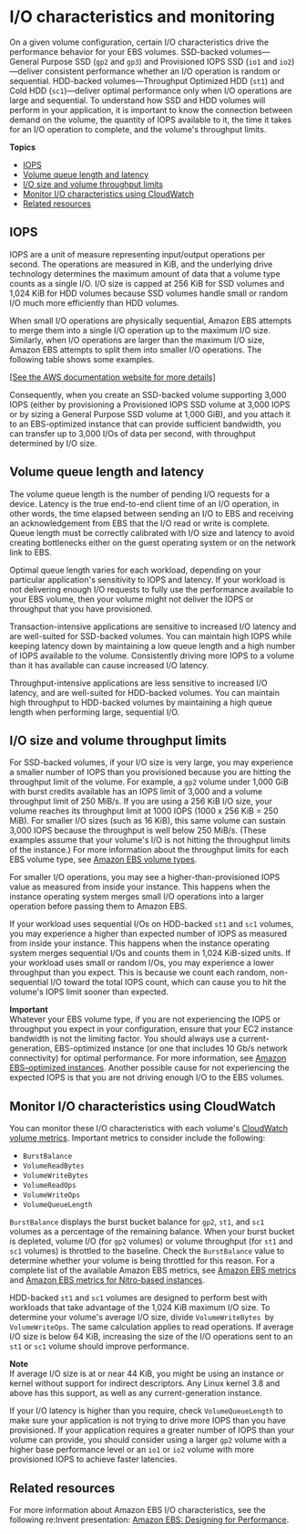 # I/O characteristics and monitoring<a name="ebs-io-characteristics"></a>

On a given volume configuration, certain I/O characteristics drive the performance behavior for your EBS volumes\. SSD\-backed volumes—General Purpose SSD \(`gp2` and `gp3`\) and Provisioned IOPS SSD \(`io1` and `io2`\)—deliver consistent performance whether an I/O operation is random or sequential\. HDD\-backed volumes—Throughput Optimized HDD \(`st1`\) and Cold HDD \(`sc1`\)—deliver optimal performance only when I/O operations are large and sequential\. To understand how SSD and HDD volumes will perform in your application, it is important to know the connection between demand on the volume, the quantity of IOPS available to it, the time it takes for an I/O operation to complete, and the volume's throughput limits\.

**Topics**
+ [IOPS](#ebs-io-iops)
+ [Volume queue length and latency](#ebs-io-volume-queue)
+ [I/O size and volume throughput limits](#ebs-io-size-throughput-limits)
+ [Monitor I/O characteristics using CloudWatch](#ebs-io-metrics)
+ [Related resources](#ebs-io-resources)

## IOPS<a name="ebs-io-iops"></a>

IOPS are a unit of measure representing input/output operations per second\. The operations are measured in KiB, and the underlying drive technology determines the maximum amount of data that a volume type counts as a single I/O\. I/O size is capped at 256 KiB for SSD volumes and 1,024 KiB for HDD volumes because SSD volumes handle small or random I/O much more efficiently than HDD volumes\. 

When small I/O operations are physically sequential, Amazon EBS attempts to merge them into a single I/O operation up to the maximum I/O size\. Similarly, when I/O operations are larger than the maximum I/O size, Amazon EBS attempts to split them into smaller I/O operations\. The following table shows some examples\.

[\[See the AWS documentation website for more details\]](http://docs.aws.amazon.com/AWSEC2/latest/UserGuide/ebs-io-characteristics.html)

Consequently, when you create an SSD\-backed volume supporting 3,000 IOPS \(either by provisioning a Provisioned IOPS SSD volume at 3,000 IOPS or by sizing a General Purpose SSD volume at 1,000 GiB\), and you attach it to an EBS\-optimized instance that can provide sufficient bandwidth, you can transfer up to 3,000 I/Os of data per second, with throughput determined by I/O size\.

## Volume queue length and latency<a name="ebs-io-volume-queue"></a>

The volume queue length is the number of pending I/O requests for a device\. Latency is the true end\-to\-end client time of an I/O operation, in other words, the time elapsed between sending an I/O to EBS and receiving an acknowledgement from EBS that the I/O read or write is complete\. Queue length must be correctly calibrated with I/O size and latency to avoid creating bottlenecks either on the guest operating system or on the network link to EBS\.

Optimal queue length varies for each workload, depending on your particular application's sensitivity to IOPS and latency\. If your workload is not delivering enough I/O requests to fully use the performance available to your EBS volume, then your volume might not deliver the IOPS or throughput that you have provisioned\. 

Transaction\-intensive applications are sensitive to increased I/O latency and are well\-suited for SSD\-backed volumes\. You can maintain high IOPS while keeping latency down by maintaining a low queue length and a high number of IOPS available to the volume\. Consistently driving more IOPS to a volume than it has available can cause increased I/O latency\. 

Throughput\-intensive applications are less sensitive to increased I/O latency, and are well\-suited for HDD\-backed volumes\. You can maintain high throughput to HDD\-backed volumes by maintaining a high queue length when performing large, sequential I/O\.

## I/O size and volume throughput limits<a name="ebs-io-size-throughput-limits"></a>

For SSD\-backed volumes, if your I/O size is very large, you may experience a smaller number of IOPS than you provisioned because you are hitting the throughput limit of the volume\. For example, a `gp2` volume under 1,000 GiB with burst credits available has an IOPS limit of 3,000 and a volume throughput limit of 250 MiB/s\. If you are using a 256 KiB I/O size, your volume reaches its throughput limit at 1000 IOPS \(1000 x 256 KiB = 250 MiB\)\. For smaller I/O sizes \(such as 16 KiB\), this same volume can sustain 3,000 IOPS because the throughput is well below 250 MiB/s\. \(These examples assume that your volume's I/O is not hitting the throughput limits of the instance\.\) For more information about the throughput limits for each EBS volume type, see [Amazon EBS volume types](ebs-volume-types.md)\. 

For smaller I/O operations, you may see a higher\-than\-provisioned IOPS value as measured from inside your instance\. This happens when the instance operating system merges small I/O operations into a larger operation before passing them to Amazon EBS\.

If your workload uses sequential I/Os on HDD\-backed `st1` and `sc1` volumes, you may experience a higher than expected number of IOPS as measured from inside your instance\. This happens when the instance operating system merges sequential I/Os and counts them in 1,024 KiB\-sized units\. If your workload uses small or random I/Os, you may experience a lower throughput than you expect\. This is because we count each random, non\-sequential I/O toward the total IOPS count, which can cause you to hit the volume's IOPS limit sooner than expected\.

**Important**  
Whatever your EBS volume type, if you are not experiencing the IOPS or throughput you expect in your configuration, ensure that your EC2 instance bandwidth is not the limiting factor\. You should always use a current\-generation, EBS\-optimized instance \(or one that includes 10 Gb/s network connectivity\) for optimal performance\. For more information, see [Amazon EBS–optimized instances](ebs-optimized.md)\. Another possible cause for not experiencing the expected IOPS is that you are not driving enough I/O to the EBS volumes\.

## Monitor I/O characteristics using CloudWatch<a name="ebs-io-metrics"></a>

You can monitor these I/O characteristics with each volume's [CloudWatch volume metrics](using_cloudwatch_ebs.md#ebs-volume-metrics)\. Important metrics to consider include the following:
+ `BurstBalance`
+ `VolumeReadBytes`
+ `VolumeWriteBytes`
+ `VolumeReadOps`
+ `VolumeWriteOps`
+ `VolumeQueueLength`

`BurstBalance` displays the burst bucket balance for `gp2`, `st1`, and `sc1` volumes as a percentage of the remaining balance\. When your burst bucket is depleted, volume I/O \(for `gp2` volumes\) or volume throughput \(for `st1` and `sc1` volumes\) is throttled to the baseline\. Check the `BurstBalance` value to determine whether your volume is being throttled for this reason\. For a complete list of the available Amazon EBS metrics, see [Amazon EBS metrics](using_cloudwatch_ebs.md#ebs-metrics) and [Amazon EBS metrics for Nitro\-based instances](viewing_metrics_with_cloudwatch.md#ebs-metrics-nitro)\.

HDD\-backed `st1` and `sc1` volumes are designed to perform best with workloads that take advantage of the 1,024 KiB maximum I/O size\. To determine your volume's average I/O size, divide `VolumeWriteBytes `by `VolumeWriteOps`\. The same calculation applies to read operations\. If average I/O size is below 64 KiB, increasing the size of the I/O operations sent to an `st1` or `sc1` volume should improve performance\. 

**Note**  
If average I/O size is at or near 44 KiB, you might be using an instance or kernel without support for indirect descriptors\. Any Linux kernel 3\.8 and above has this support, as well as any current\-generation instance\.

If your I/O latency is higher than you require, check `VolumeQueueLength` to make sure your application is not trying to drive more IOPS than you have provisioned\. If your application requires a greater number of IOPS than your volume can provide, you should consider using a larger `gp2` volume with a higher base performance level or an `io1` or `io2` volume with more provisioned IOPS to achieve faster latencies\.

## Related resources<a name="ebs-io-resources"></a>

For more information about Amazon EBS I/O characteristics, see the following re:Invent presentation: [Amazon EBS: Designing for Performance](https://www.youtube.com/watch?v=2wKgha8CZ_w)\.